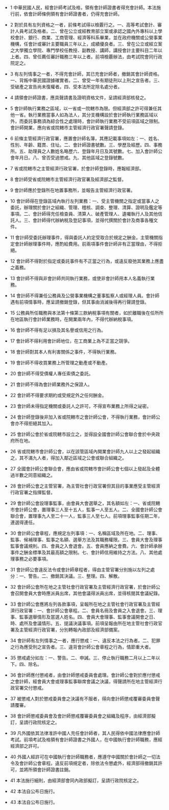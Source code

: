 * 1 中華民國人民，經會計師考試及格，領有會計師證書者得充會計師。本法施行前，依會計師條例領有會計師證書者，仍得充會計師。

* 2 對於具有左列資格之一者，前條考試得以檢覈行之。一、高等考試會計、審計人員考試及格者。二、曾在公立或經教育部立案或承認之國內外專科以上學校會計、銀行、商業、工商管理、經濟等科系畢業，並在政府機關或公營事業機構，任會計或審計主要職員三年以上，成績優良者。三、曾在公立或經立案之大學獨立學院、專門學校任教授、副教授、講師，講授會計主要科目二年以上者。四、曾任薦任審計職務三年以上者。前項檢覈辦法，由考試院會同行政院定之。

* 3 有左列情事之一者，不得充會計師，其已充會計師者，撤銷其會計師資格。一、背叛中華民國證據確實者。二、曾受一年有期徒刑以上刑之宣告者。三、受破產之宣告尚未復權者。四、受本法所定除名處分者。

* 4 請領會計師證書，應具聲請書及證明資格文件，呈請經濟部核發之。

* 5 會計師執行業務之區域，以一省或一院轄市為限。但經濟部之許可得兼任其他一省。執行業務當事人如為法人，其分支機構設於會計師執行業務區域以外，而委託事務須為綜合性之處理時，會計師執行業務不受前項區域之限制。會計師開業，應向省或院轄市主管經濟行政官署聲請登錄。

* 6 前條主管經濟行政官署，應置會計師名簿，其應記載事項如左：一、姓名、性別、年齡、籍貫、住址。二、會計師證書號數。三、學歷及經歷。四、事務所。五、助理員之人數姓名略歷六、登錄年月日及其號數。七、加入會計師公會年月日。八、曾否受過懲戒。九、其他區域之登錄號數。

* 7 省或院轄市之主管經濟行政官署，於會計師登錄時，應報經濟部。

* 8 會計師受省或院轄市主管經濟行政官署及經濟部之監督。

* 9 會計師應於登錄所在地置事務所，並報告主管經濟行政官署。

* 10 會計師得在登錄區域內執行左列業務：一、受主管機關之指定或當事人之委託，辦理關於會計之組織、管理、稽核、調查、整理、清算、證明及鑑定等事項。二、會計師得充任檢查員、清算人、破產管理人、遺囑執行人及其他信託人。三、會計師得代辦納稅及登記事項，並得代撰關於會計及商事各種文件。

* 11 會計師受委託辦理事件，得與委託人約定受取合於規定之酬金。主管機關指定會計師辦理事件時，應酌給費用。前兩項事件會計師非有正當理由，不得拒絕。

* 12 會計師不得對於指定或委託事件有不正當之行為，或違反廢弛其業務上應盡之義務。

* 13 會計師不得與非會計師共同執行業務，或使非會計師用本人名義執行業務。

* 14 會計師不得兼任公務員及公營事業機構之董事監察人或經理人員。會計師遇有前項情事時，應呈請撤銷登錄，但其事由消滅後得再行聲請登錄。

* 15 公務員所任職務與本法第十條第三款納稅事項有關者，如於離職後在任所所在地區執行會計師業務時，在開業兩年內，不得代辦納稅事項。

* 16 會計師不得有足以損及其名譽或信用之行為。

* 17 會計師不得利用會計師地位，在工商業上為不正當之競爭。

* 18 會計師對其本人有利害關係之事件，不得執行業務。

* 19 會計師不得收買業務上所管理之動產或不動產。

* 20 會計師不得受債權人專任索債之委託。

* 21 會計師不得為會計師業務外之保證人。

* 22 會計師不得要求期約或受規定外之任何酬金。

* 23 會計師未得指定機關或委託人之許可，不得宣布業務上所得之祕密。

* 24 會計師登錄後非加入省或院轄市之會計師公會，不得執行業務，會計師公會亦不得拒絕其加入。

* 25 會計師公會於省或院轄市設立之，並得設全國會計師公會聯合會於中央政府所在地。

* 26 省或院轄市會計師公會，以在該管區域內開業會計師九人以上之發起組織之，其不滿九人者，得加入鄰近區域之公會或聯合組織之。

* 27 全國會計師公會聯合會，應由省或院轄市會計師公會七個以上發起及全體過半數之同意組織之。

* 28 會計師公會之主管官署，為主管社會行政官署但其目的事業應受主管經濟行政官署之指揮監督。

* 29 會計師公會設理事監事，由會員大會選舉之，其名額如左：一、省或院轄市會計師公會，置理事三人至十五人，監事一人至五人。二、全國會計師公會聯合會，置理事九人至二十一人，監事三人至七人。前項理事監事任期二年，連選得連任。

* 30 會計師公會章程，應規定左列事項：一、名稱區域及所在地。二、理事、監事、候補理事、監事之名額、選舉方法及其職務權限。三、會員大會及理事監事會議規則。四、會員之入會退會。五、會員應納之會費。六、會計師承辦事件之酬金標準及其最高額之限制。七、會計師信用維持之方法。八、其他處理事務之必要事項。

* 31 會計師公會違反法令或會計師章程者，得由主管官署分別施以左列之處分：一、警告。二、撤銷其決議。三、整理。四、解散。

* 32 會計師公會所在地之主管社會行政官署及主管經濟行政官署，於會計師公會召開會員大會時應派員出席，其他會議得派員出席，並得核閱其會議紀錄。

* 33 會計師公會應將左列各款事項，呈報所在地之主管社會行政官署及主管經濟行政官署：一、會計師公會章程。二、會員名冊及會員之入會退會。三、理事、監事選舉情形及當選人姓名。四、會員大會理事、監事會議開會之日、時、處所及會議情形。五、提議決議事項。前項呈報由所在地主管社會行政官署及主管經濟行政官署，分別轉報內政部及經濟部備案。

* 34 會計師有左列情事之一者，應行懲戒：一、違反本法之行為者。二、犯罪之行為應受刑之宣告者。三、違背會計師公會章程之行為，情節重大者。

* 35 懲戒處分如左：一、警告。二、申誡。三、停止執行職務二月以上二年以下。四、除名。

* 36 會計師應付懲戒者，由會計師懲戒委員會處理。會計師公會對於應付懲戒之會計師，經會員大會或理事監事聯席會議之決議，得聲請所在地主管經濟行政官署交付懲戒。

* 37 被懲戒人對於懲戒委員會之決議有不服者，得向會計師懲戒覆審委員會聲請覆審。

* 38 會計師懲戒委員會及會計師懲戒覆審委員會之組織及程序，由經濟部擬訂，呈請行政院核定之。

* 39 凡外國依其法律准許中國人充任會計師者，其人民得依中國法律應會計師考試。前項考試及格領有會計師證書之外國人，在中國執行會計師職務，應經經濟部之許可。

* 40 外國人經許可在中國執行會計師職務者，應遵守中國關於會計師之一切法令及會計師公會章程。違反前項規定者，除依法令懲處外，經濟部得撤銷其許可，並將所領會計師證書註銷。

* 41 本法施行細則，由經濟部會同內政部擬訂，呈請行政院核定之。

* 42 本法自公布日施行。

* 43 本法自公布日施行。

